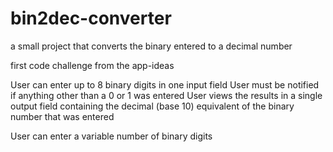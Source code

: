 # bin2dec-converter
a small project that converts the binary entered to a decimal number

first code challenge from the app-ideas

User can enter up to 8 binary digits in one input field
User must be notified if anything other than a 0 or 1 was entered
User views the results in a single output field containing the decimal (base 10) equivalent of the binary number that was entered
 
 User can enter a variable number of binary digits
